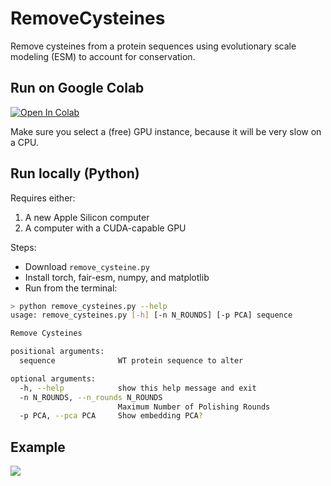 # RemoveCysteines
Remove cysteines from a protein sequences using evolutionary scale modeling (ESM) to account for conservation.

## Run on Google Colab 
<a href="https://colab.research.google.com/github/ckinzthompson/removecysteines/blob/main/remove_cysteines.ipynb" target="_parent"><img src="https://colab.research.google.com/assets/colab-badge.svg" alt="Open In Colab"/></a>

Make sure you select a (free) GPU instance, because it will be very slow on a CPU.


## Run locally (Python)
Requires either:
1. A new Apple Silicon computer
2. A computer with a CUDA-capable GPU

Steps:
* Download `remove_cysteine.py`
* Install torch, fair-esm, numpy, and matplotlib
* Run from the terminal:

```bash
> python remove_cysteines.py --help
usage: remove_cysteines.py [-h] [-n N_ROUNDS] [-p PCA] sequence

Remove Cysteines

positional arguments:
  sequence              WT protein sequence to alter

optional arguments:
  -h, --help            show this help message and exit
  -n N_ROUNDS, --n_rounds N_ROUNDS
                        Maximum Number of Polishing Rounds
  -p PCA, --pca PCA     Show embedding PCA?
```

## Example
![](https://github.com/ckinzthompson/removecysteines/assets/17210418/51e16705-c925-4da5-b1ea-e21b24bba5a1)
